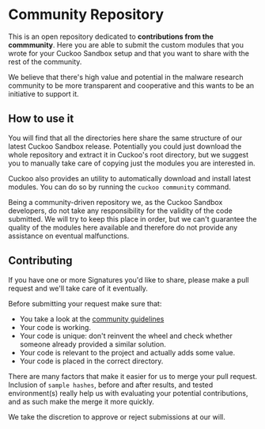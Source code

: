 Community Repository
====================

This is an open repository dedicated to **contributions from the commmunity**.
Here you are able to submit the custom modules that you wrote for your Cuckoo
Sandbox setup and that you want to share with the rest of the community.

We believe that there's high value and potential in the malware research
community to be more transparent and cooperative and this wants to be an
initiative to support it.

How to use it
-------------

You will find that all the directories here share the same structure of our
latest Cuckoo Sandbox release. Potentially you could just download the whole
repository and extract it in Cuckoo's root directory, but we suggest you to
manually take care of copying just the modules you are interested in.

Cuckoo also provides an utility to automatically download and install
latest modules. You can do so by running the `cuckoo community` command.

Being a community-driven repository we, as the Cuckoo Sandbox developers,
do not take any responsibility for the validity of the code submitted.
We will try to keep this place in order, but we can't guarantee the
quality of the modules here available and therefore do not provide any
assistance on eventual malfunctions.

Contributing
------------

If you have one or more Signatures you'd like to share, please make a pull
request and we'll take care of it eventually.

Before submitting your request make sure that:
* You take a look at the [community guidelines](https://cuckoo.sh/docs/introduction/community.html)
* Your code is working.
* Your code is unique: don't reinvent the wheel and check whether someone already provided a similar solution.
* Your code is relevant to the project and actually adds some value.
* Your code is placed in the correct directory.

There are many factors that make it easier for us to merge your pull request.
Inclusion of `sample hashes`, before and after results, and tested
environment(s) really help us with evaluating your potential contributions,
and as such make the merge it more quickly.

We take the discretion to approve or reject submissions at our will.
